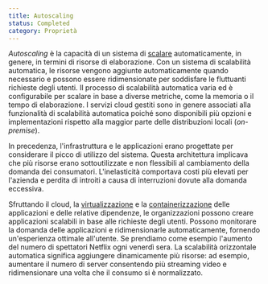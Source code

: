 ```yaml
---
title: Autoscaling
status: Completed
category: Proprietà
---
```


_Autoscaling_ è la capacità di un sistema di [scalare](/it/scalability/) automaticamente, in genere, in termini di risorse di elaborazione. Con un sistema di scalabilità automatica, le risorse vengono aggiunte automaticamente quando necessario e possono essere ridimensionate per soddisfare le fluttuanti richieste degli utenti. Il processo di scalabilità automatica varia ed è configurabile per scalare in base a diverse metriche, come la memoria o il tempo di elaborazione. I servizi cloud gestiti sono in genere associati alla funzionalità di scalabilità automatica poiché sono disponibili più opzioni e implementazioni rispetto alla maggior parte delle distribuzioni locali (_on-premise_).

In precedenza, l'infrastruttura e le applicazioni erano progettate per considerare il picco di utilizzo del sistema. Questa architettura implicava che più risorse erano sottoutilizzate e non flessibili al cambiamento della domanda dei consumatori. L'inelasticità comportava costi più elevati per l'azienda e perdita di introiti a causa di interruzioni dovute alla domanda eccessiva.

Sfruttando il cloud, la [virtualizzazione](/it/virtualization/) e la [containerizzazione](/it/containerization/) delle applicazioni e delle relative dipendenze, le organizzazioni possono creare applicazioni scalabili in base alle richieste degli utenti. Possono monitorare la domanda delle applicazioni e ridimensionarle automaticamente, fornendo un'esperienza ottimale all'utente. Se prendiamo come esempio l'aumento del numero di spettatori Netflix ogni venerdì sera. La scalabilità orizzontale automatica significa aggiungere dinamicamente più risorse: ad esempio, aumentare il numero di server consentendo più streaming video e ridimensionare una volta che il consumo si è normalizzato.
